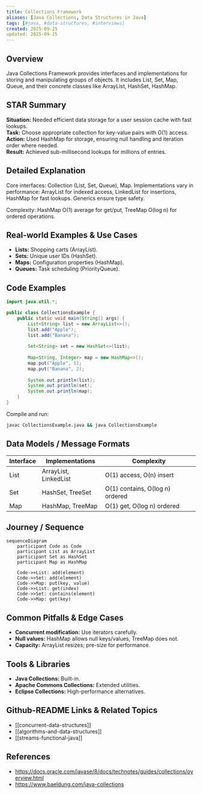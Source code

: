 ```yaml
---
title: Collections Framework
aliases: [Java Collections, Data Structures in Java]
tags: [#java, #data-structures, #interviews]
created: 2025-09-25
updated: 2025-09-25
---
```


## Overview
Java Collections Framework provides interfaces and implementations for storing and manipulating groups of objects. It includes List, Set, Map, Queue, and their concrete classes like ArrayList, HashSet, HashMap.

## STAR Summary
**Situation:** Needed efficient data storage for a user session cache with fast lookups.  
**Task:** Choose appropriate collection for key-value pairs with O(1) access.  
**Action:** Used HashMap for storage, ensuring null handling and iteration order where needed.  
**Result:** Achieved sub-millisecond lookups for millions of entries.

## Detailed Explanation
Core interfaces: Collection (List, Set, Queue), Map. Implementations vary in performance: ArrayList for indexed access, LinkedList for insertions, HashMap for fast lookups. Generics ensure type safety.

Complexity: HashMap O(1) average for get/put, TreeMap O(log n) for ordered operations.

## Real-world Examples & Use Cases
- **Lists:** Shopping carts (ArrayList).
- **Sets:** Unique user IDs (HashSet).
- **Maps:** Configuration properties (HashMap).
- **Queues:** Task scheduling (PriorityQueue).

## Code Examples
```java
import java.util.*;

public class CollectionsExample {
    public static void main(String[] args) {
        List<String> list = new ArrayList<>();
        list.add("Apple");
        list.add("Banana");
        
        Set<String> set = new HashSet<>(list);
        
        Map<String, Integer> map = new HashMap<>();
        map.put("Apple", 1);
        map.put("Banana", 2);
        
        System.out.println(list);
        System.out.println(set);
        System.out.println(map);
    }
}
```

Compile and run:
```bash
javac CollectionsExample.java && java CollectionsExample
```

## Data Models / Message Formats
| Interface | Implementations | Complexity |
|-----------|----------------|------------|
| List | ArrayList, LinkedList | O(1) access, O(n) insert |
| Set | HashSet, TreeSet | O(1) contains, O(log n) ordered |
| Map | HashMap, TreeMap | O(1) get, O(log n) ordered |

## Journey / Sequence
```mermaid
sequenceDiagram
    participant Code as Code
    participant List as ArrayList
    participant Set as HashSet
    participant Map as HashMap

    Code->>List: add(element)
    Code->>Set: add(element)
    Code->>Map: put(key, value)
    Code->>List: get(index)
    Code->>Set: contains(element)
    Code->>Map: get(key)
```

## Common Pitfalls & Edge Cases
- **Concurrent modification:** Use iterators carefully.
- **Null values:** HashMap allows null keys/values, TreeMap does not.
- **Capacity:** ArrayList resizes; pre-size for performance.

## Tools & Libraries
- **Java Collections:** Built-in.
- **Apache Commons Collections:** Extended utilities.
- **Eclipse Collections:** High-performance alternatives.

## Github-README Links & Related Topics
- [[concurrent-data-structures]]
- [[algorithms-and-data-structures]]
- [[streams-functional-java]]

## References
- https://docs.oracle.com/javase/8/docs/technotes/guides/collections/overview.html
- https://www.baeldung.com/java-collections